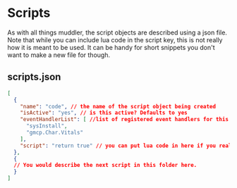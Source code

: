 # Scripts

As with all things muddler, the script objects are described using a json file. Note that while you can include lua code in the script key, this is not really how it is meant  to be used. It can be handy for short snippets you don't want to make a new file for though.

## scripts.json

```json
[
  {
    "name": "code", // the name of the script object being created
    "isActive": "yes", // is this active? Defaults to yes
    "eventHandlerList": [ //list of registered event handlers for this script object. 
      "sysInstall",
      "gmcp.Char.Vitals"
    ],
    "script": "return true" // you can put lua code in here if you really want. Defaults to reading $name.lua from same folder
  },
  {
  // You would describe the next script in this folder here.
  }
]
```

